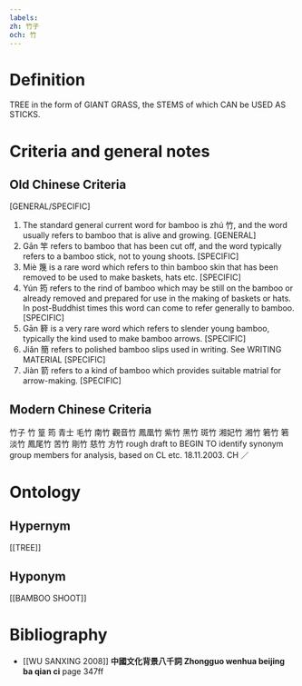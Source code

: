 ```yaml
---
labels: 
zh: 竹子
och: 竹
---
```


# Definition
TREE in the form of GIANT GRASS, the STEMS of which CAN be USED AS STICKS.
# Criteria and general notes
## Old Chinese Criteria
[GENERAL/SPECIFIC]
1. The standard general current word for bamboo is zhú 竹, and the word usually refers to bamboo that is alive and growing.
[GENERAL]
2. Gān 竿 refers to bamboo that has been cut off, and the word typically refers to a bamboo stick, not to young shoots.
[SPECIFIC]
3. Miè 篾 is a rare word which refers to thin bamboo skin that has been removed to be used to make baskets, hats etc.
[SPECIFIC]
4. Yún 筠 refers to the rind of bamboo which may be still on the bamboo or already removed and prepared for use in the making of baskets or hats. In post-Buddhist times this word can come to refer generally to bamboo.
[SPECIFIC]
5. Gān 簳 is a very rare word which refers to slender young bamboo, typically the kind used to make bamboo arrows.
[SPECIFIC]
6. Jiǎn 簡 refers to polished bamboo slips used in writing. See WRITING MATERIAL
[SPECIFIC]
7. Jiàn 箭 refers to a kind of bamboo which provides suitable matrial for arrow-making.
[SPECIFIC]
## Modern Chinese Criteria
竹子
竹
篁
筠
青士
毛竹
南竹
觀音竹
鳳凰竹
紫竹
黑竹
斑竹
湘妃竹
湘竹
箬竹
箬
淡竹
鳳尾竹
苦竹
剛竹
慈竹
方竹
rough draft to BEGIN TO identify synonym group members for analysis, based on CL etc. 18.11.2003. CH ／
# Ontology

## Hypernym
[[TREE]]
## Hyponym
[[BAMBOO SHOOT]]
# Bibliography
- [[WU SANXING 2008]]
**中國文化背景八千詞 Zhongguo wenhua beijing ba qian ci** page 347ff

